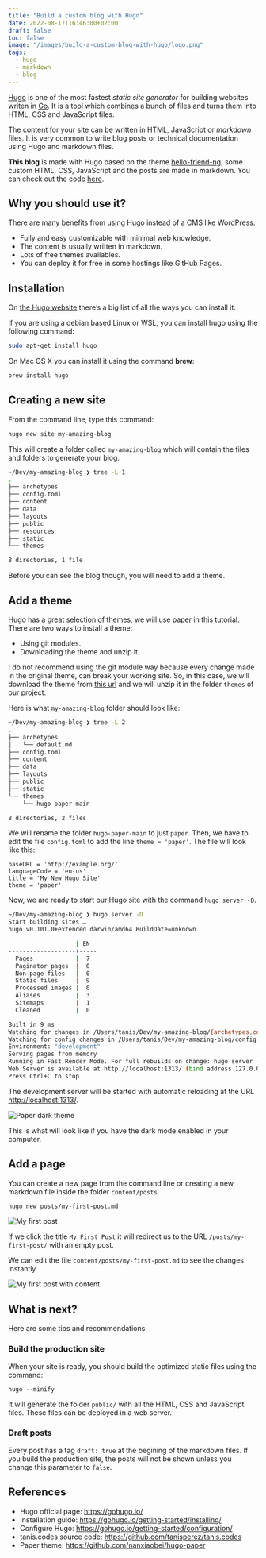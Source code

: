 ```yaml
---
title: "Build a custom blog with Hugo"
date: 2022-08-17T16:46:00+02:00
draft: false
toc: false
image: "/images/build-a-custom-blog-with-hugo/logo.png"
tags:
  - hugo
  - markdown
  - blog
---
```

[Hugo](https://gohugo.io/) is one of the most fastest *static site generator* for building websites writen in [Go](https://en.wikipedia.org/wiki/Go_(programming_language)). It is a tool which combines a bunch of files and turns them into HTML, CSS and JavaScript files.

The content for your site can be written in HTML, JavaScript or *markdown* files. It is very common to write blog posts or technical documentation using Hugo and markdown files.

**This blog** is made with Hugo based on the theme [hello-friend-ng](https://github.com/rhazdon/hugo-theme-hello-friend-ng), some custom HTML, CSS, JavaScript and the posts are made in markdown. You can check out the code [here](https://github.com/tanisperez/tanis.codes).

## Why you should use it?
There are many benefits from using Hugo instead of a CMS like WordPress.
* Fully and easy customizable with minimal web knowledge.
* The content is usually written in markdown.
* Lots of free themes availables.
* You can deploy it for free in some hostings like GitHub Pages.

## Installation

On [the Hugo website](https://gohugo.io/getting-started/installing/) there’s a big list of all the ways you can install it.

If you are using a debian based Linux or WSL, you can install hugo using the following command:

```bash
sudo apt-get install hugo
```

On Mac OS X you can install it using the command **brew**:

```bash
brew install hugo
```

## Creating a new site

From the command line, type this command:

```bash
hugo new site my-amazing-blog
```

This will create a folder called `my-amazing-blog` which will contain the files and folders to generate your blog.

```bash
~/Dev/my-amazing-blog ❯ tree -L 1
.
├── archetypes
├── config.toml
├── content
├── data
├── layouts
├── public
├── resources
├── static
└── themes

8 directories, 1 file
```

Before you can see the blog though, you will need to add a theme.

## Add a theme

Hugo has a [great selection of themes](https://themes.gohugo.io/), we will use [paper](https://themes.gohugo.io/themes/hugo-paper/) in this tutorial. There are two ways to install a theme:
* Using git modules.
* Downloading the theme and unzip it.

I do not recommend using the git module way because every change made in the original theme, can break your working site. So, in this case, we will download the theme from [this url](https://github.com/nanxiaobei/hugo-paper/archive/refs/heads/main.zip) and we will unzip it in the folder `themes` of our project.

Here is what `my-amazing-blog` folder should look like:
```bash
~/Dev/my-amazing-blog ❯ tree -L 2
.
├── archetypes
│   └── default.md
├── config.toml
├── content
├── data
├── layouts
├── public
├── static
└── themes
    └── hugo-paper-main

8 directories, 2 files
```

We will rename the folder `hugo-paper-main` to just `paper`. Then, we have to edit the file `config.toml` to add the line `theme = 'paper'`. The file will look like this:

```text
baseURL = 'http://example.org/'
languageCode = 'en-us'
title = 'My New Hugo Site'
theme = 'paper'
```

Now, we are ready to start our Hugo site with the command `hugo server -D`.

```bash
~/Dev/my-amazing-blog ❯ hugo server -D
Start building sites … 
hugo v0.101.0+extended darwin/amd64 BuildDate=unknown

                   | EN  
-------------------+-----
  Pages            |  7  
  Paginator pages  |  0  
  Non-page files   |  0  
  Static files     |  9  
  Processed images |  0  
  Aliases          |  3  
  Sitemaps         |  1  
  Cleaned          |  0  

Built in 9 ms
Watching for changes in /Users/tanis/Dev/my-amazing-blog/{archetypes,content,data,layouts,static,themes}
Watching for config changes in /Users/tanis/Dev/my-amazing-blog/config.toml
Environment: "development"
Serving pages from memory
Running in Fast Render Mode. For full rebuilds on change: hugo server --disableFastRender
Web Server is available at http://localhost:1313/ (bind address 127.0.0.1)
Press Ctrl+C to stop
```

The development server will be started with automatic reloading at the URL [http://localhost:1313/](http://localhost:1313/).

![Paper dark theme](/images/build-a-custom-blog-with-hugo/dark-paper-theme.png#center)

This is what will look like if you have the dark mode enabled in your computer.

## Add a page

You can create a new page from the command line or creating a new markdown file inside the folder `content/posts`.

```bash
hugo new posts/my-first-post.md   
```

![My first post](/images/build-a-custom-blog-with-hugo/my-first-post.png#center)

If we click the title `My First Post` it will redirect us to the URL `/posts/my-first-post/` with an empty post. 

We can edit the file `content/posts/my-first-post.md` to see the changes instantly.

![My first post with content](/images/build-a-custom-blog-with-hugo/my-first-post-with-content.png#center)

## What is next?
Here are some tips and recommendations.

### Build the production site
When your site is ready, you should build the optimized static files using the command:
```
hugo --minify
```

It will generate the folder `public/` with all the HTML, CSS and JavaScript files. These files can be deployed in a web server.

### Draft posts
Every post has a tag `draft: true` at the begining of the markdown files. If you build the production site, the posts will not be shown unless you change this parameter to `false`.

## References

* Hugo official page: https://gohugo.io/
* Installation guide: https://gohugo.io/getting-started/installing/
* Configure Hugo: https://gohugo.io/getting-started/configuration/
* tanis.codes source code: https://github.com/tanisperez/tanis.codes
* Paper theme: https://github.com/nanxiaobei/hugo-paper